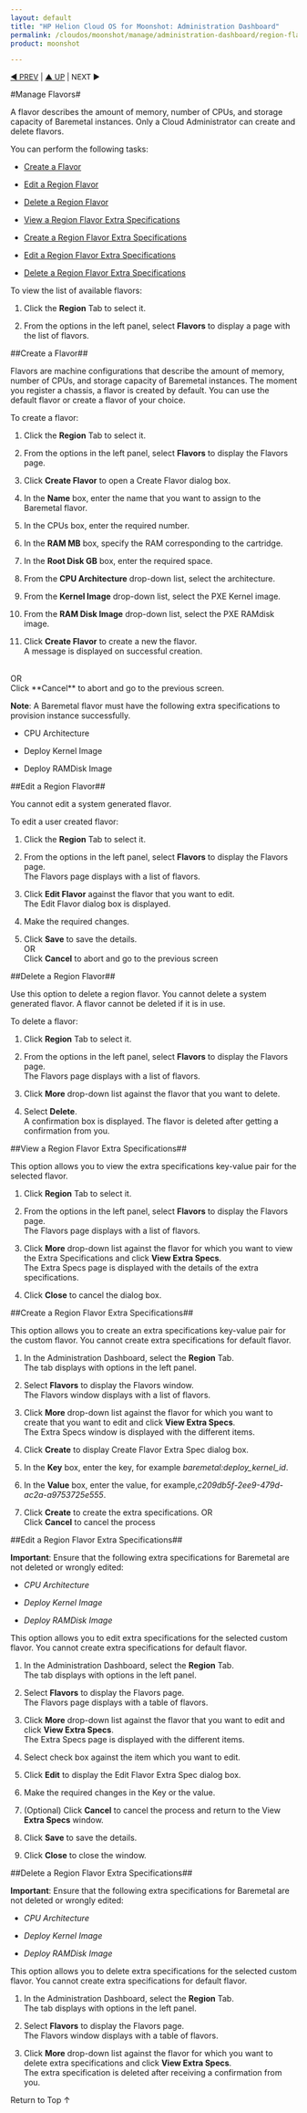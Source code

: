 ```yaml
---
layout: default
title: "HP Helion Cloud OS for Moonshot: Administration Dashboard"
permalink: /cloudos/moonshot/manage/administration-dashboard/region-flavors/
product: moonshot

---
```


<script>

function PageRefresh {
onLoad="window.refresh"
}

PageRefresh();

</script>

<p style="font-size: small;"> <a href="/cloudos/moonshot/manage/">&#9664; PREV</a> | <a href="/cloudos/moonshot/manage">&#9650; UP</a> | NEXT &#9654; </p>



#Manage Flavors#
 
A flavor describes the amount of memory, number of CPUs, and storage capacity of Baremetal instances. Only a Cloud Administrator can create and delete flavors.

You can perform the following tasks:

* <a href="#Create a Flavor">Create a Flavor</a>

* <a href="#Edit a Region Flavor">Edit a Region Flavor</a>

* <a href="#Delete a Region Flavor">Delete a Region Flavor</a>

* <a href="#View a Region Flavor Extra Specifications">View a Region Flavor Extra Specifications</a>

* <a href= "#Create a Region Flavor Extra Specifications">Create a Region Flavor Extra Specifications</a>

* <a href= "#Edit a Region Flavor Extra Specifications">Edit a Region Flavor Extra Specifications</a>

* <a href= "#Delete a Region Flavor Extra Specifications">Delete a Region Flavor Extra Specifications</a>


To view the list of available flavors:

1.	Click the **Region** Tab to select it.

2.	From the options in the left panel, select **Flavors** to display a page with the list of flavors.

##Create a Flavor##<a name= "Create a Flavor"></a>

Flavors are machine configurations that describe the amount of memory, number of CPUs, and storage capacity of Baremetal instances. The moment you register a chassis, a flavor is created by default. You can use the default flavor or create a flavor of your choice.

To create a flavor:

1.	Click the **Region** Tab to select it.

2.	From the options in the left panel, select **Flavors** to display the Flavors page.

3.	Click **Create Flavor** to open a Create Flavor dialog box.

4.	In the **Name** box, enter the name that you want to assign to the Baremetal flavor.

5.	In the CPUs box, enter the required number.

6.	In the **RAM MB** box, specify the RAM corresponding to the cartridge.

7.	In the **Root Disk GB** box, enter the required space.

8.	From the **CPU Architecture** drop-down list, select the architecture.

9.	From the **Kernel Image** drop-down list, select the PXE Kernel image.

10.	From the **RAM Disk Image** drop-down list, select the PXE RAMdisk image.

11.	Click **Create Flavor** to create a new the flavor.<br>
A message is displayed on successful creation.
<br>
OR<br>
Click **Cancel** to abort and go to the previous screen.
 
**Note**: A Baremetal flavor must have the following extra specifications to provision instance successfully.

 - CPU Architecture
 
 - Deploy Kernel Image

 - Deploy RAMDisk Image 

##Edit a Region Flavor##<a name= "Edit a Region Flavor"></a>

You cannot edit a system generated flavor. 

To edit a user created flavor:

1.	Click the **Region** Tab to select it.

2.	From the options in the left panel, select **Flavors** to display the Flavors page.<br>
The Flavors page displays with a list of flavors.

3.	Click **Edit Flavor** against the flavor that you want to edit.<br>
The Edit Flavor dialog box is displayed.

4.	Make the required changes.

5.	Click **Save** to save the details.<br>
OR<br>
Click **Cancel** to abort and go to the previous screen


##Delete a Region Flavor##<a name= "Delete a Region Flavor"></a>

Use this option to delete a region flavor. You cannot delete a system generated flavor. A flavor cannot be deleted if it is in use.

To delete a flavor:

1.	Click **Region** Tab to select it.

2.	From the options in the left panel, select **Flavors** to display the Flavors page.<br>
The Flavors page displays with a list of flavors.

3.	Click **More** drop-down list against the flavor that you want to delete.

4.	Select **Delete**.<br>
A confirmation box is displayed. The flavor is deleted after getting a confirmation from you.


##View a Region Flavor Extra Specifications##<a name= "View a Region Flavor Extra Specification"></a>

This option allows you to view the extra specifications key-value pair for the selected flavor.

1.	Click **Region** Tab to select it.

2.	From the options in the left panel, select **Flavors** to display the Flavors page.<br>
The Flavors page displays with a list of flavors.

3.	Click **More** drop-down list against the flavor for which you want to view the Extra Specifications and click **View Extra Specs**.<br>
The Extra Specs page is displayed with the details of the extra specifications.

4.	Click **Close** to cancel the dialog box.


##Create a Region Flavor Extra Specifications##<a name= "Create a Region Flavor Extra Specifications"></a>

This option allows you to create an extra specifications key-value pair for the custom flavor. You cannot create extra specifications for default flavor.

1.	In the Administration Dashboard, select the **Region** Tab.<br>
The tab displays with options in the left panel.

2.	Select **Flavors** to display the Flavors window.<br>
The Flavors window displays with a list of flavors.

3.	Click **More** drop-down list against the flavor for which you want to create that you want to edit and click **View Extra Specs**.<br>
The Extra Specs window is displayed with the different items.

4.	Click **Create** to display Create Flavor Extra Spec dialog box.

5.	In the **Key** box, enter the key, for example *baremetal:deploy_kernel_id*.

6.	In the **Value** box, enter the value, for example,*c209db5f-2ee9-479d-ac2a-a9753725e555*.<br>

7.	Click **Create** to create the extra specifications.
OR<br>
Click **Cancel** to cancel the process


##Edit a Region Flavor Extra Specifications##<a name= "Edit a Region Flavor Extra Specifications"></a>

**Important**: Ensure that the following extra specifications for Baremetal are not deleted or wrongly edited:

* *CPU Architecture*

* *Deploy Kernel Image*

* *Deploy RAMDisk Image*


This option allows you to edit extra specifications for the selected custom flavor. You cannot create extra specifications for default flavor.

1.	In the Administration Dashboard, select the **Region** Tab.<br>
The tab displays with options in the left panel.

2.	Select **Flavors** to display the Flavors page.<br>
The Flavors page displays with a table of flavors.

3.	Click **More** drop-down list against the flavor that you want to edit and click **View Extra Specs**.<br>
The Extra Specs page is displayed with the different items.

4.	Select check box  against the item which you want to edit.

5.	Click **Edit** to display the Edit Flavor Extra Spec dialog box.

6.	Make the required changes in the Key or the value.

7.	(Optional) Click **Cancel** to cancel the process and return to the View **Extra Specs** window.

8.	Click **Save** to save the details.

9.	Click **Close** to close the window.

##Delete a Region Flavor Extra Specifications##<a name= "Delete a Region Flavor Extra Specifications"></a>

**Important**: Ensure that the following extra specifications for Baremetal are not deleted or wrongly edited:

* *CPU Architecture*

* *Deploy Kernel Image*

* *Deploy RAMDisk Image*

This option allows you to delete extra specifications for the selected custom flavor. You cannot create extra specifications for default flavor.

1.	In the Administration Dashboard, select the **Region** Tab.<br>
The tab displays with options in the left panel.

2.	Select **Flavors** to display the Flavors page.<br>
The Flavors window displays with a table of flavors.

3.	Click **More** drop-down list against the flavor for which you want to delete extra specifications and click **View Extra Specs**.<br>
The extra specification is deleted after receiving a confirmation from you.

<a href="#top" style="padding:14px 0px 14px 0px; text-decoration: none;"> Return to Top &#8593; </a>
